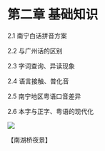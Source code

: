 # 第二章 基础知识

2.1 南宁白话拼音方案

2.2 与广州话的区别

2.3 字词查询、异读现象

2.4 语言接触、普化音

2.5 南宁地区粤语口音差异

2.6 本字与正字、粤语的现代化

![](http://img.pconline.com.cn/images/upload/upc/tx/photoblog/1410/05/c0/39271650_1412463918961.jpg)

【南湖桥夜景】